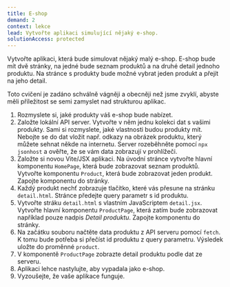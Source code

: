 ```yaml
---
title: E-shop
demand: 2
context: lekce
lead: Vytvořte aplikaci simulující nějaký e-shop.
solutionAccess: protected
---
```


Vytvořte aplikaci, která bude simulovat nějaký malý e-shop. E-shop bude mít dvě stránky, na jedné bude seznam produktů a na druhé detail jednoho produktu. Na stránce s produkty bude možné vybrat jeden produkt a přejít na jeho detail.

Toto cvičení je zadáno schválně vágněji a obecněji než jsme zvyklí, abyste měli příležitost se semi zamyslet nad strukturou aplikac.

1. Rozmyslete si, jaké produkty váš e-shop bude nabízet.
1. Založte lokální API server. Vytvořte v něm jednu kolekci dat s vašimi produkty. Sami si rozmyslete, jaké vlastnosti budou produkty mít. Nebojte se do dat vložit např. odkazy na obrázek produktu, který můžete sehnat někde na internetu. Server rozeběhněte pomocí `npx jsonhost` a ověřte, že se vám data zobrazují v prohlížeči.
1. Založte si novou Vite/JSX aplikaci. Na úvodní stránce vytvořte hlavní komponentu `HomePage`, která bude zobrazovat seznam produktů. Vytvořte komponentu `Product`, která bude zobrazovat jeden produkt. Zapojte komponentu do stránky.
1. Každý produkt nechť zobrazuje tlačítko, které vás přesune na stránku `detail.html`. Stránce předejte query parametr s id produktu.
1. Vytvořte stráku `detail.html` s vlastním JavaScriptem `detail.jsx`. Vytvořte hlavní komponentu `ProductPage`, která zatím bude zobrazovat například pouze nadpis _Detail produktu_. Zapojte komponentu do stránky.
1. Na začátku souboru načtěte data produktu z API serveru pomocí `fetch`. K tomu bude potřeba si přečíst id produktu z query parametru. Výsledek uložte do proměnné `product`.
1. V komponentě `ProductPage` zobrazte detail produktu podle dat ze serveru.
1. Aplikaci lehce nastylujte, aby vypadala jako e-shop.
1. Vyzoušejte, že vaše aplikace funguje.

<!-- :::solution

Řešení naleznete v samostatném [Codesanboxu zde](https://codesandbox.io/s/da-web-hlasovani-jmeno-olxgk5?file=/index.js).

::: -->
